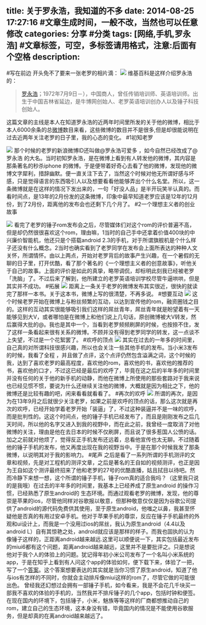 title:  关于罗永浩，我知道的不多
date: 2014-08-25 17:27:16 #文章生成时间，一般不改，当然也可以任意修改
categories:   分享 #分类
tags: [网络,手机,罗永浩] #文章标签，可空，多标签请用格式，注意:后面有个空格
description: 
---
#写在前边
开头免不了要来一张老罗的相片滴：
![](http://hktkdy.qiniudn.com/luochui.jpg)
维基百科是这样介绍罗永浩的：
>[罗永浩](http://zh.wikipedia.org/wiki/%E7%BD%97%E6%B0%B8%E6%B5%A9)；1972年7月9日－），中国商人，曾任传销培训师、英语培训师。出生于中国吉林省延边，是牛博网创始人、老罗英语培训创办人以及锤子科技创始人。

这篇文章的主线是本人在知道罗永浩的近两年时间里所发的关于他的微博，相比于本人6000余条的总[微博](http://weibo.com/1671682487/profile?topnav=1&wvr=5&user=1)数目来看，这些微博的数目并不是很多,但是却很能说明在过去近两年关注老罗的日子里，我的心态的变化。
#1初知老罗

![](http://hktkdy.qiniudn.com/luo1.png)
那个时候的老罗的新浪微博ID还叫做@罗永浩可爱多 ，如今自然已经改成了@罗永浩 的大名。当时初知罗永浩，是在微博上看到有人转发他的微博，其内容是那条著名的秒杀iphone 的微博。于是便带着好奇心去看了他的微博，发现他的微博文字犀利，措辞幽默。便一直关注下去了，当然这个时候对他无所谓好感与坏感，只是觉得语言的东西吸引人以及想要看看他能够弄出个什么名堂。所以，这一条微博就是在这样的情况下发出来的，一句「好没人品」是半开玩笑半认真的。而看时间点，是13年的2月份发的这条微博，印象中最早知道老罗应该是12年的12月份，到了2月份，距离他的发布会也还剩下几个月了。
#2一个理想主义者的创业故事

![](http://hktkdy.qiniudn.com/luo2.png)
看完了老罗的锤子rom发布会之后，尽管媒体们对这个rom的评价普遍不高，但是却仍然很很喜欢这个rom，理由嘛，1当时的自己手中还拿着价值400块的中兴廉价智能机，他还只是个搭载android 2.3的手机，对于所谓旗舰机是个什么样子还没有什么概念。2当时也确实看到了老罗同学在发布会上面所表达的种种人文关怀，所谓情怀。由以上两点，开始对老罗背后的故事产生兴趣，在一个暑假的无聊的日子里，打开优酷，看了那个著名的《一个理想主义者的创意故事》，听他关于自己的故事。上面的评价是如此的真挚，略带调侃，却标明此刻我已经被老罗「洗脑」了。不过后来了解到，他所建立的老罗英语培训学校尽管牛逼哄哄，但是其实并不成功。
#拓展
![](http://hktkdy.qiniudn.com/luo3.png)
距离上一条关于老罗的微博发布其实很近，很快的就读完了那样一本书。关于这本书，微博上写的很清楚，不再多说。
#想要互动
![](http://hktkdy.qiniudn.com/luo5.png)
这个时候老罗开始在微博上与粉丝频繁的互动，以达到宣传他的rom，融资圈钱之目的。这样的互动其实很能够吸引我们这样的屌丝青年，屌丝青年就是盼望着有一天能够见到大V，或者哪怕是在微博上和他们说上几句话，原创微博被大V转发，然后赢得大批的@。我也是其中一个，当看到老罗频频刷屏的时候，也按捺不住，发了这样一条看起来很有关系的微博。不顾并没有得到老罗同学的转发，这一点谈不上失望，不过是一个花絮罢了。
#欢呼的顶点
![](http://hktkdy.qiniudn.com/luo6.png)
其实在过去的一年多的时间里，自己真的对所谓科技很感兴趣，所以也会关注一些其他手机的发布。当小米3发布的时候，我看了全程 ，并且做了点评，这个点评仍然包含溢满之词，这个时候的我，达到了喜欢老罗的最高程度，喜欢他的rom，喜欢他的书，喜欢他的推荐的书，喜欢他的口才，不过这已经是最后的欢呼了，毕竟在这之后的半年多的时间里并没有任何的关于他的新手机的动静，而他在微博上所使用的那些套路对于我来说也已经见惯不惯，要说为什么还继续关注他的微博，大概就是因为相比之下，他的微博还是比较有趣的吧，闲来看看就看看了。
#再次的欢呼
![](http://hktkdy.qiniudn.com/luo7.png)
所谓的再次，是因为在13年9月之后就很少关注老罗，如果之前是欢呼的顶点的话，那么这次就是再次的欢呼，已经开始学着老罗开始「装逼」了，不过这种装逼并不是一味的欢呼，而是批判性的。这这个时间点，他的锤子手机已经发布了，而且是刚刚发布之后几天时间，所以他的名字又进入到我的视野中，而在此之前，我曾经一度取消了对他微博的关注，理由是他在去日本的时候不仅刷屏，而且说了很多惹国人公愤的话。加之之前就对他烦了，觉得反正手机发布还远着，总看他宣传也太无聊。不过随着他的锤子手机的发布，他又再度出现在我的视野当中。于是在那个时候我发了那条微博，以说明其对于我的影响力。
#尾声
之后是看了一系列所谓的手机测评的文章和视频，先是对工程机的测评文章，之后是著名的王自如的视频测评，也正是因为王自如这个测评最终招来了他和老罗的27号的优酷直播，姑且拭目以待吧。然而冷静下来想一想，这个所谓的锤子手机，锤子rom真的适合我吗？（这里我只说的是我哦）在过去的半年多的时间里，我基本上已经养成了原生android 的操作习惯，已经熟悉了原生android的 生态环境。而通过观看老罗的微博，发现，他的尊崇是苹果的ios，尽管他同样对谷歌报以敬意，但那种敬意仅仅是因为谷歌公司提供了android的源代码免费供其使用，至于原生android，他嗤之以鼻，我甚至怀疑他是否真的有用过安卓手机。他对于苹果手机的尊崇，反应在锤子手机最终的外观和ui设计上，而我是一个没用过ios的屌丝，我认为原生android（4.4以及android L）自有其惊艳之处，android就应该是那样的样子。而我也固执的认为像锤子这样的，正距离android越来越远.这里可以顺便说一下，其实包括最近发布的miui6都有这个问题，距离android越来越远，这里并不是要批评之。只是想说他对于我个人的体验上的问题。犹记得年初小米公司发布了一个名叫小米系统的app，于是在知乎上看到有人问这个app的体验如何，便下载下来，体验了一把，写了一个[答案](http://www.zhihu.com/question/23245385/answer/24084854)。这个答案想要表达的其实就是当你习惯了原生android，知道了他与ios有怎样的不同时，你就会主动排斥像miui这样的rom了，尽管它做的可能很出色。
曾经我还幻想过会拥有一部锤子手机，如今看来，我是不会花几千块买一部我不喜欢的体验的手机的，当然我并不排斥锤子的几个app，包括时钟和便签。在现在国内的环境下，包括锤子，小米，魅族等等这样的厂商都想推动自己的rom，建立自己的生态环境，这本身没有错，毕竟国内的情况是不能使用谷歌服务，但是却真的在离android越来越远了。
